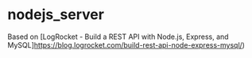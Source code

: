 # nodejs_server
Based on [LogRocket - Build a REST API with Node.js, Express, and MySQL]https://blog.logrocket.com/build-rest-api-node-express-mysql/)